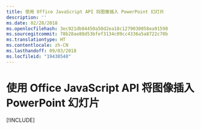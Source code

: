 ```yaml
---
title: 使用 Office JavaScript API 将图像插入 PowerPoint 幻灯片
description: ''
ms.date: 02/28/2018
ms.openlocfilehash: 3ec921db84450a50d2ea18c1279030058ea91598
ms.sourcegitcommit: 78b28ae88d53bfef3134c09cc4336a5a8722c70b
ms.translationtype: HT
ms.contentlocale: zh-CN
ms.lasthandoff: 09/03/2018
ms.locfileid: "19438548"
---
```

# <a name="insert-an-image-into-a-powerpoint-slide-using-the-office-javascript-api"></a>使用 Office JavaScript API 将图像插入 PowerPoint 幻灯片

[!INCLUDE[](../includes/powerpoint-tutorial-insert-image.md)]